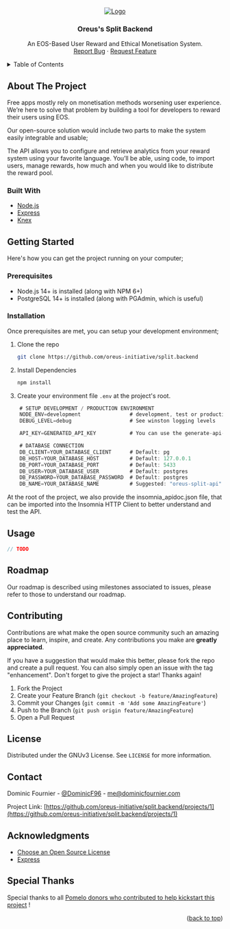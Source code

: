 <!-- PROJECT LOGO -->
<br />
<div align="center">
  <a href="https://www.oreus.ca/vectors/oreus_brand.svg">
    <img src="https://www.oreus.ca/vectors/oreus_brand.svg" alt="Logo">
  </a>

  <h3 align="center">Oreus's Split Backend</h3>

  <p align="center">
    An EOS-Based User Reward and Ethical Monetisation System.
    <br />
    <!-- <a href="https://github.com/othneildrew/Best-README-Template"><strong>Explore the docs »</strong></a>
    <br />
    <br />
    <a href="https://github.com/othneildrew/Best-README-Template">View Demo</a> 
    · -->
    <a href="https://github.com/oreus-initiative/split.backend/issues">Report Bug</a>
    ·
    <a href="https://github.com/oreus-initiative/split.backend/issues">Request Feature</a>
  </p>
</div>


<!-- TABLE OF CONTENTS -->
<details>
  <summary>Table of Contents</summary>
  <ol>
    <li>
      <a href="#about-the-project">About The Project</a>
      <ul>
        <li><a href="#built-with">Built With</a></li>
      </ul>
    </li>
    <li>
      <a href="#getting-started">Getting Started</a>
      <ul>
        <li><a href="#prerequisites">Prerequisites</a></li>
        <li><a href="#installation">Installation</a></li>
      </ul>
    </li>
    <li><a href="#usage">Usage</a></li>
    <li><a href="#roadmap">Roadmap</a></li>
    <li><a href="#contributing">Contributing</a></li>
    <li><a href="#license">License</a></li>
    <li><a href="#contact">Contact</a></li>
    <li><a href="#acknowledgments">Acknowledgments</a></li>
  </ol>
</details>


<!-- ABOUT THE PROJECT -->
## About The Project

Free apps mostly rely on monetisation methods worsening user experience. We’re here to solve that problem by building a tool for developers to reward their users using EOS.

Our open-source solution would include two parts to make the system easily integrable and usable;

The API allows you to configure and retrieve analytics from your reward system using your favorite language. You’ll be able, using code, to import users, manage rewards, how much and when you would like to distribute the reward pool.


### Built With

* [Node.js](https://nodejs.org/en/)
* [Express](https://expressjs.com/fr/)
* [Knex](https://knexjs.org/)


<!-- GETTING STARTED -->
## Getting Started

Here's how you can get the project running on your computer;

### Prerequisites

- Node.js 14+ is installed (along with NPM 6+)
- PostgreSQL 14+ is installed (along with PGAdmin, which is useful)

### Installation

Once prerequisites are met, you can setup your development environment;

1. Clone the repo
   ```sh
   git clone https://github.com/oreus-initiative/split.backend
   ```
2. Install Dependencies
   ```sh
   npm install
   ```
3. Create your environment file `.env` at the project's root.

```js
    # SETUP DEVELOPMENT / PRODUCTION ENVIRONMENT
    NODE_ENV=development                # development, test or production
    DEBUG_LEVEL=debug                   # See winston logging levels

    API_KEY=GENERATED_API_KEY           # You can use the generate-api-key command

    # DATABASE CONNECTION
    DB_CLIENT=YOUR_DATABASE_CLIENT      # Default: pg
    DB_HOST=YOUR_DATABASE_HOST          # Default: 127.0.0.1
    DB_PORT=YOUR_DATABASE_PORT          # Default: 5433
    DB_USER=YOUR_DATABASE_USER          # Default: postgres
    DB_PASSWORD=YOUR_DATABASE_PASSWORD  # Default: postgres
    DB_NAME=YOUR_DATABASE_NAME          # Suggested: "oreus-split-api"
```

At the root of the project, we also provide the insomnia_apidoc.json file, that can be imported into the Insomnia HTTP Client to better understand and test the API.

<!-- USAGE EXAMPLES -->
## Usage

```js
// TODO
```


<!-- ROADMAP -->
## Roadmap

Our roadmap is described using milestones associated to issues, please refer to those to understand our roadmap.


<!-- CONTRIBUTING -->
## Contributing

Contributions are what make the open source community such an amazing place to learn, inspire, and create. Any contributions you make are **greatly appreciated**.

If you have a suggestion that would make this better, please fork the repo and create a pull request. You can also simply open an issue with the tag "enhancement".
Don't forget to give the project a star! Thanks again!

1. Fork the Project
2. Create your Feature Branch (`git checkout -b feature/AmazingFeature`)
3. Commit your Changes (`git commit -m 'Add some AmazingFeature'`)
4. Push to the Branch (`git push origin feature/AmazingFeature`)
5. Open a Pull Request


<!-- LICENSE -->
## License

Distributed under the GNUv3 License. See `LICENSE` for more information.


<!-- CONTACT -->
## Contact

Dominic Fournier - [@DominicF96](https://twitter.com/DominicF96) - me@dominicfournier.com

Project Link: [https://github.com/oreus-initiative/split.backend/projects/1](https://github.com/oreus-initiative/split.backend/projects/1)


<!-- ACKNOWLEDGMENTS -->
## Acknowledgments

* [Choose an Open Source License](https://choosealicense.com)
* [Express](https://expressjs.com/)

## Special Thanks

Special thanks to all [Pomelo donors who contributed to help kickstart this project](https://pomelo.io/grants/ems.oreus) !

<p align="right">(<a href="#top">back to top</a>)</p>